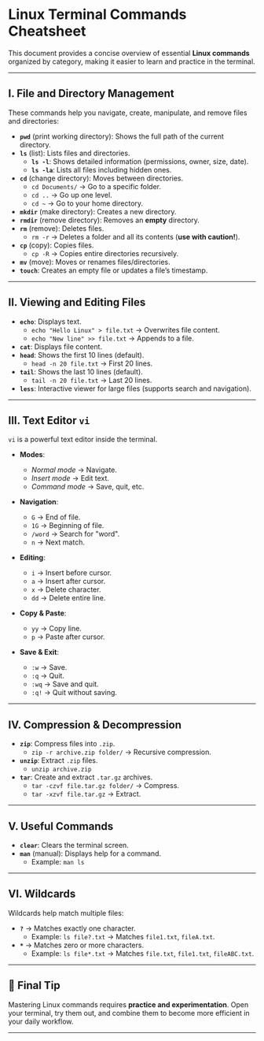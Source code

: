# Linux Terminal Commands Cheatsheet

This document provides a concise overview of essential **Linux commands** organized by category, making it easier to learn and practice in the terminal.

---

## I. File and Directory Management

These commands help you navigate, create, manipulate, and remove files and directories:

- **`pwd`** (print working directory): Shows the full path of the current directory.
- **`ls`** (list): Lists files and directories.
  - **`ls -l`**: Shows detailed information (permissions, owner, size, date).
  - **`ls -la`**: Lists all files including hidden ones.
- **`cd`** (change directory): Moves between directories.
  - `cd Documents/` → Go to a specific folder.  
  - `cd ..` → Go up one level.  
  - `cd ~` → Go to your home directory.  
- **`mkdir`** (make directory): Creates a new directory.  
- **`rmdir`** (remove directory): Removes an **empty** directory.  
- **`rm`** (remove): Deletes files.  
  - `rm -r` → Deletes a folder and all its contents (**use with caution!**).  
- **`cp`** (copy): Copies files.  
  - `cp -R` → Copies entire directories recursively.  
- **`mv`** (move): Moves or renames files/directories.  
- **`touch`**: Creates an empty file or updates a file’s timestamp.  

---

## II. Viewing and Editing Files

- **`echo`**: Displays text.  
  - `echo "Hello Linux" > file.txt` → Overwrites file content.  
  - `echo "New line" >> file.txt` → Appends to a file.  
- **`cat`**: Displays file content.  
- **`head`**: Shows the first 10 lines (default).  
  - `head -n 20 file.txt` → First 20 lines.  
- **`tail`**: Shows the last 10 lines (default).  
  - `tail -n 20 file.txt` → Last 20 lines.  
- **`less`**: Interactive viewer for large files (supports search and navigation).  

---

## III. Text Editor `vi`

`vi` is a powerful text editor inside the terminal.  

- **Modes**:  
  - *Normal mode* → Navigate.  
  - *Insert mode* → Edit text.  
  - *Command mode* → Save, quit, etc.  

- **Navigation**:  
  - `G` → End of file.  
  - `1G` → Beginning of file.  
  - `/word` → Search for "word".  
  - `n` → Next match.  

- **Editing**:  
  - `i` → Insert before cursor.  
  - `a` → Insert after cursor.  
  - `x` → Delete character.  
  - `dd` → Delete entire line.  

- **Copy & Paste**:  
  - `yy` → Copy line.  
  - `p` → Paste after cursor.  

- **Save & Exit**:  
  - `:w` → Save.  
  - `:q` → Quit.  
  - `:wq` → Save and quit.  
  - `:q!` → Quit without saving.  

---

## IV. Compression & Decompression

- **`zip`**: Compress files into `.zip`.  
  - `zip -r archive.zip folder/` → Recursive compression.  
- **`unzip`**: Extract `.zip` files.  
  - `unzip archive.zip`  
- **`tar`**: Create and extract `.tar.gz` archives.  
  - `tar -czvf file.tar.gz folder/` → Compress.  
  - `tar -xzvf file.tar.gz` → Extract.  

---

## V. Useful Commands

- **`clear`**: Clears the terminal screen.  
- **`man`** (manual): Displays help for a command.  
  - Example: `man ls`  

---

## VI. Wildcards

Wildcards help match multiple files:  

- **`?`** → Matches exactly one character.  
  - Example: `ls file?.txt` → Matches `file1.txt`, `fileA.txt`.  
- **`*`** → Matches zero or more characters.  
  - Example: `ls file*.txt` → Matches `file.txt`, `file1.txt`, `fileABC.txt`.  

---

## 🚀 Final Tip

Mastering Linux commands requires **practice and experimentation**. Open your terminal, try them out, and combine them to become more efficient in your daily workflow.  

---
